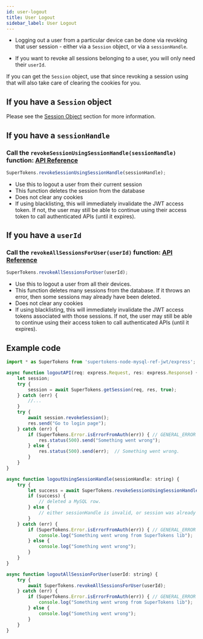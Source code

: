 ```yaml
---
id: user-logout
title: User Logout
sidebar_label: User Logout
---
```


- Logging out a user from a particular device can be done via revoking that user session - either via a ```Session``` object, or via a ```sessionHandle```. 

- If you want to revoke all sessions belonging to a user, you will only need their ```userId```.

<div class="specialNote">
If you can get the <code>Session</code> object, use that since revoking a session using that will also take care of clearing the cookies for you. 
</div>

## If you have a ```Session``` object
Please see the [Session Object](session-object#call-the-revokesession-function-api-reference-api-reference-sessionrevokesession) section for more information.

## If you have a ```sessionHandle```
### Call the ```revokeSessionUsingSessionHandle(sessionHandle)``` function: [API Reference](../api-reference#revokesessionusingsessionhandlesessionhandle)
```js
SuperTokens.revokeSessionUsingSessionHandle(sessionHandle);
```
- Use this to logout a user from their current session
- This function deletes the session from the database
- <span class="highlighted-text">Does not clear any cookies</span>
- If using blacklisting, this will immediately invalidate the JWT access token. If not, the user may still be able to continue using their access token to call authenticated APIs (until it expires).

## If you have a ```userId```
### Call the ```revokeAllSessionsForUser(userId)``` function: [API Reference](../api-reference#revokeallsessionsforuseruserid)
```js
SuperTokens.revokeAllSessionsForUser(userId);
```
- Use this to logout a user from all their devices.
- This function deletes many sessions from the database. If it throws an error, then some sessions may already have been deleted. 
- <span class="highlighted-text">Does not clear any cookies</span>
- If using blacklisting, this will immediately invalidate the JWT access tokens associated with those sessions. If not, the user may still be able to continue using their access token to call authenticated APIs (until it expires).

<div class="divider"></div>

## Example code
```js
import * as SuperTokens from 'supertokens-node-mysql-ref-jwt/express';

async function logoutAPI(req: express.Request, res: express.Response) {
    let session;
    try {
        session = await SuperTokens.getSession(req, res, true);
    } catch (err) {
        //...
    }
    try {
        await session.revokeSession();
        res.send("Go to login page");
    } catch (err) {
        if (SuperTokens.Error.isErrorFromAuth(err)) { // GENERAL_ERROR
            res.status(500).send("Something went wrong");
        } else {
            res.status(500).send(err);  // Something went wrong.
        }
    }
}

async function logoutUsingSessionHandle(sessionHandle: string) {
    try {
        let success = await SuperTokens.revokeSessionUsingSessionHandle(sessionHandle);
        if (success) {
            // deleted a MySQL row.
        } else {
            // either sessionHandle is invalid, or session was already removed.
        }
    } catch (err) {
        if (SuperTokens.Error.isErrorFromAuth(err)) { // GENERAL_ERROR
            console.log("Something went wrong from SuperTokens lib");
        } else {
            console.log("Something went wrong");
        }
    }
}

async function logoutAllSessionForUser(userId: string) {
    try {
        await SuperTokens.revokeAllSessionsForUser(userId);
    } catch (err) {
        if (SuperTokens.Error.isErrorFromAuth(err)) { // GENERAL_ERROR
            console.log("Something went wrong from SuperTokens lib");
        } else {
            console.log("Something went wrong");
        }
    }
}
```